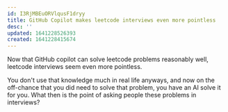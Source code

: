 ```yaml
---
id: I3RjMBEuORVlqusF1dryy
title: GitHub Copilot makes leetcode interviews even more pointless
desc: ''
updated: 1641228526393
created: 1641228415674
---
```


Now that GitHub copilot can solve leetcode problems reasonably well, leetcode interviews seem even more pointless.

You don't use that knowledge much in real life anyways, and now on the off-chance that you did need to solve that problem,
you have an AI solve it for you. What then is the point of asking people these problems in interviews?
